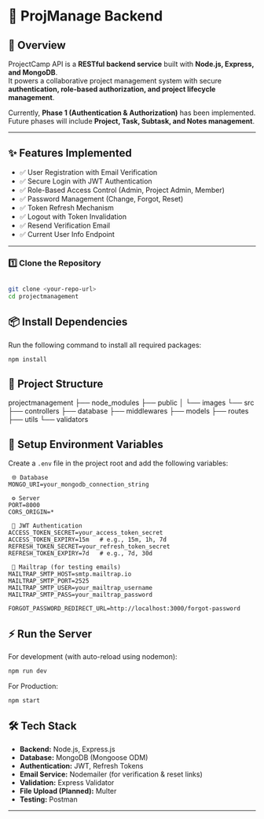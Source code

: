# 🚀 ProjManage Backend

## 📌 Overview
ProjectCamp API is a **RESTful backend service** built with **Node.js, Express, and MongoDB**.  
It powers a collaborative project management system with secure **authentication, role-based authorization, and project lifecycle management**.  

Currently, **Phase 1 (Authentication & Authorization)** has been implemented.  
Future phases will include **Project, Task, Subtask, and Notes management**.  

---

## ✨ Features Implemented 
- ✅ User Registration with Email Verification  
- ✅ Secure Login with JWT Authentication  
- ✅ Role-Based Access Control (Admin, Project Admin, Member)  
- ✅ Password Management (Change, Forgot, Reset)  
- ✅ Token Refresh Mechanism  
- ✅ Logout with Token Invalidation  
- ✅ Resend Verification Email  
- ✅ Current User Info Endpoint  

---
### 1️⃣ Clone the Repository
```bash

git clone <your-repo-url>
cd projectmanagement
```


## 📦 Install Dependencies

Run the following command to install all required packages:

```bash
npm install
```

## 📂 Project Structure
projectmanagement
├── node_modules
├── public
│   └── images
└── src
    ├── controllers
    ├── database
    ├── middlewares
    ├── models
    ├── routes
    ├── utils
    └── validators

## 🔧 Setup Environment Variables

Create a `.env` file in the project root and add the following variables:

```env
 🌐 Database
MONGO_URI=your_mongodb_connection_string

 ⚙️ Server
PORT=8000
CORS_ORIGIN=*

 🔑 JWT Authentication
ACCESS_TOKEN_SECRET=your_access_token_secret
ACCESS_TOKEN_EXPIRY=15m   # e.g., 15m, 1h, 7d
REFRESH_TOKEN_SECRET=your_refresh_token_secret
REFRESH_TOKEN_EXPIRY=7d   # e.g., 7d, 30d

 📧 Mailtrap (for testing emails)
MAILTRAP_SMTP_HOST=smtp.mailtrap.io
MAILTRAP_SMTP_PORT=2525
MAILTRAP_SMTP_USER=your_mailtrap_username
MAILTRAP_SMTP_PASS=your_mailtrap_password

FORGOT_PASSWORD_REDIRECT_URL=http://localhost:3000/forgot-password
```

## ⚡ Run the Server

For development (with auto-reload using nodemon):
```bash
npm run dev
```
For Production:
```bash
npm start
```


## 🛠️ Tech Stack
- **Backend:** Node.js, Express.js  
- **Database:** MongoDB (Mongoose ODM)  
- **Authentication:** JWT, Refresh Tokens  
- **Email Service:** Nodemailer (for verification & reset links)  
- **Validation:** Express Validator  
- **File Upload (Planned):** Multer  
- **Testing:** Postman  

---




